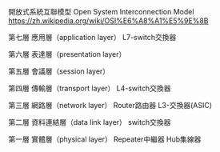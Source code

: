 開放式系統互聯模型 Open System Interconnection Model
https://zh.wikipedia.org/wiki/OSI%E6%A8%A1%E5%9E%8B

第七層 應用層（application layer）    L7-switch交換器
  
第六層 表達層（presentation layer）

第五層 會議層（session layer）

第四層 傳輸層（transport layer）    L4-switch交換器

第三層 網路層（network layer）    Router路由器 L3-交換器(ASIC)

第二層 資料連結層（data link layer）    switch交換器

第一層 實體層（physical layer）   Repeater中繼器 Hub集線器
